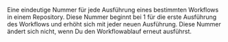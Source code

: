 Eine eindeutige Nummer für jede Ausführung eines bestimmten Workflows in einem Repository. Diese Nummer beginnt bei 1 für die erste Ausführung des Workflows und erhöht sich mit jeder neuen Ausführung. Diese Nummer ändert sich nicht, wenn Du den Workflowablauf erneut ausführst.
